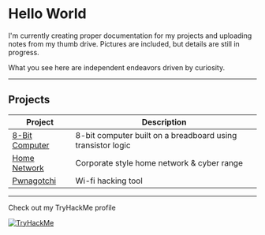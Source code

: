 # Hello World

I'm currently creating proper documentation for my projects and uploading notes from my thumb drive. Pictures are included, but details are still in progress.

What you see here are independent endeavors driven by curiosity.

---

## Projects
| Project | Description |
|--------|-------------|
| [8-Bit Computer](https://github.com/0U7L13R/8bit-Computer) | 8-bit computer built on a breadboard using transistor logic |
| [Home Network](https://github.com/0U7L13R/HomeNetwork) | Corporate style home network & cyber range |
| [Pwnagotchi](https://github.com/0U7L13R/Pwnagotchi) | Wi-fi hacking tool |


---

Check out my TryHackMe profile

[![TryHackMe](https://tryhackme-badges.s3.amazonaws.com/0U7L13R.png)](https://tryhackme.com/p/0U7L13R)




